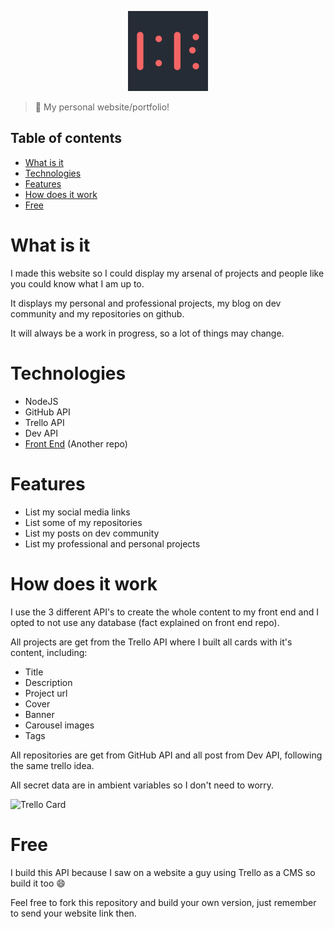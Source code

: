 <p align="center">
<img src="https://raw.githubusercontent.com/devbaraus/portfolio_web/master/static/logo.svg" alt="" width="128" style="margin: 0 auto;">
</p>

> :goat: My personal website/portfolio!

## Table of contents

- [What is it](#what-is-it)
- [Technologies](#technologies)
- [Features](#features)
- [How does it work](#how-does-it-work)
- [Free](#free)

# What is it

I made this website so I could display my arsenal of projects and people like you could know what I am up to.

It displays my personal and professional projects, my blog on dev community and my repositories on github.

It will always be a work in progress, so a lot of things may change.

# Technologies

- NodeJS
- GitHub API
- Trello API
- Dev API
- [Front End](https://github.com/devbaraus/portfolio_web) (Another repo)

# Features

- List my social media links
- List some of my repositories
- List my posts on dev community
- List my professional and personal projects

# How does it work

I use the 3 different API's to create the whole content to my front end and I opted to not use any database (fact explained on front end repo).

All projects are get from the Trello API where I built all cards with it's content, including:

- Title
- Description
- Project url
- Cover
- Banner
- Carousel images
- Tags
  
All repositories are get from GitHub API and all post from Dev API, following the same trello idea.

All secret data are in ambient variables so I don't need to worry.

![Trello Card](https://res.cloudinary.com/dmzu6cgre/image/upload/v1598060458/portfolio/public/trello.com-portfolioTrello_zy1orl.png)

# Free

I build this API because I saw on a website a guy using Trello as a CMS so build it too :smile:

Feel free to fork this repository and build your own version, just remember to send your website link then.